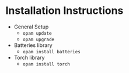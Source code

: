 # Installation Instructions

- General Setup
  - `opam update`
  - `opam upgrade`
- Batteries library
    - `opam install batteries`
- Torch library
    - `opam install torch`